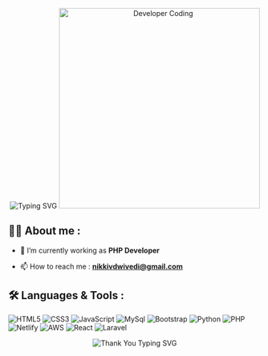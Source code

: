 <p align="center">
  <img src="https://readme-typing-svg.herokuapp.com?font=Fira+Code&size=25&duration=2000&pause=2000&color=F70000&center=true&vCenter=true&width=700&height=50&lines=Hi+👋+from+Nikki!;Full+Stack+Software+Developer+From+India" alt="Typing SVG" />

  <img src="https://media.giphy.com/media/qgQUggAC3Pfv687qPC/giphy.gif" alt="Developer Coding" width="400" />

</p> 

## 👨‍💻 About me :

- 🌱 I’m currently working as **PHP Developer**

- 📫 How to reach me : **nikkivdwivedi@gmail.com**


<!-- 💻  -->
## 🛠️ Languages & Tools :

![HTML5](https://img.shields.io/badge/html5-%23E34F26.svg?style=for-the-badge&logo=html5&logoColor=white)
![CSS3](https://img.shields.io/badge/css3-%231572B6.svg?style=for-the-badge&logo=css3&logoColor=white)
![JavaScript](https://img.shields.io/badge/JavaScript-F7DF1E.svg?logo=javascript&logoColor=black&style=for-the-badge)
![MySql](https://img.shields.io/badge/MySql-00758f?style=for-the-badge&logo=MySql&logoColor=white)
![Bootstrap](https://img.shields.io/badge/Bootstrap-563D7C?style=for-the-badge&logo=bootstrap&logoColor=white)
![Python](https://img.shields.io/badge/Python-%231511B6.svg?style=for-the-badge&logo=Python&logoColor=white)
![PHP](https://img.shields.io/badge/PHP-777BB4.svg?style=for-the-badge&logo=PHP&logoColor=white)
![Netlify](https://img.shields.io/badge/netlify-blue.svg?style=for-the-badge&logo=netlify&logoColor=white)
![AWS](https://img.shields.io/badge/AWS-FF9900.svg?style=for-the-badge&logo=amazon-aws&logoColor=white)
![React](https://img.shields.io/badge/React-blue.svg?style=for-the-badge&logo=React&logoColor=white)
![Laravel](https://img.shields.io/badge/Laravel-red.svg?style=for-the-badge&logo=Laravel&logoColor=white)
 

<p align="center"> <img src="https://readme-typing-svg.herokuapp.com?font=Fira+Code&size=18&duration=2000&pause=2000&color=F70000&center=true&vCenter=true&width=700&height=50&lines=Thank+you+for+visiting!+😊" alt="Thank You Typing SVG" />
</p>
